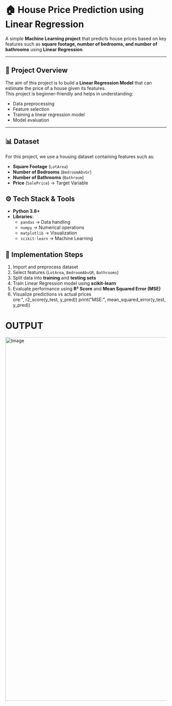 # 🏠 House Price Prediction using Linear Regression

A simple **Machine Learning project** that predicts house prices based on key features such as **square footage, number of bedrooms, and number of bathrooms** using **Linear Regression**.

---

## 📌 Project Overview
The aim of this project is to build a **Linear Regression Model** that can estimate the price of a house given its features.  
This project is beginner-friendly and helps in understanding:
- Data preprocessing
- Feature selection
- Training a linear regression model
- Model evaluation

---

## 📊 Dataset
For this project, we use a housing dataset containing features such as:
- **Square Footage** (`LotArea`)
- **Number of Bedrooms** (`BedroomAbvGr`)
- **Number of Bathrooms** (`Bathroom`)
- **Price** (`SalePrice`) → Target Variable  

## ⚙️ Tech Stack & Tools
- **Python 3.8+**
- **Libraries**:  
  - `pandas` → Data handling  
  - `numpy` → Numerical operations  
  - `matplotlib` → Visualization  
  - `scikit-learn` → Machine Learning  

## 🚀 Implementation Steps
1. Import and preprocess dataset  
2. Select features (`LotArea`, `BedroomAbvGR`, `Bathrooms`)  
3. Split data into **training** and **testing sets**  
4. Train Linear Regression model using **scikit-learn**  
5. Evaluate performance using **R² Score** and **Mean Squared Error (MSE)**  
6. Visualize predictions vs actual prices  
ore:", r2_score(y_test, y_pred))
print("MSE:", mean_squared_error(y_test, y_pred))
# OUTPUT
<img width="1909" height="1134" alt="Image" src="https://github.com/user-attachments/assets/e57d9816-67f5-4f96-9a25-f985534952b2" />
